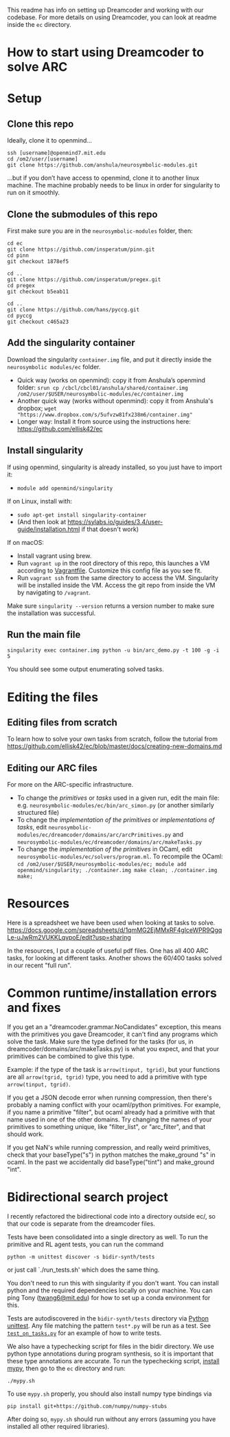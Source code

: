 This readme has info on setting up Dreamcoder and working with our codebase. For
more details on using Dreamcoder, you can look at readme inside the `ec` directory.

# How to start using Dreamcoder to solve ARC

# Setup

## Clone this repo

Ideally, clone it to openmind…
```
ssh [username]@openmind7.mit.edu
cd /om2/user/[username]
git clone https://github.com/anshula/neurosymbolic-modules.git
```

...but if you don’t have access to openmind, clone it to another linux machine.  The machine probably needs to be linux in order for singularity to run on it smoothly.

## Clone the submodules of this repo

First make sure you are in the `neurosymbolic-modules` folder, then:

```
cd ec
git clone https://github.com/insperatum/pinn.git
cd pinn
git checkout 1878ef5

cd ..
git clone https://github.com/insperatum/pregex.git
cd pregex
git checkout b5eab11

cd ..
git clone https://github.com/hans/pyccg.git
cd pyccg
git checkout c465a23
```

## Add the singularity container

Download the singularity `container.img` file, and put it directly inside the `neurosymbolic modules/ec` folder.
- Quick way (works on openmind): copy it from Anshula’s openmind folder: `srun cp /cbcl/cbcl01/anshula/shared/container.img /om2/user/$USER/neurosymbolic-modules/ec/container.img`
- Another quick way (works without openmind): copy it from Anshula's dropbox; `wget "https://www.dropbox.com/s/5ufvzw81fx238m6/container.img"`
- Longer way: Install it from source using the instructions here: https://github.com/ellisk42/ec

## Install singularity

If using openmind, singularity is already installed, so you just have to import it:
- `module add openmind/singularity`

If on Linux, install with:
- `sudo apt-get install singularity-container`
- (And then look at https://sylabs.io/guides/3.4/user-guide/installation.html if that doesn't work)

If on macOS:
- Install vagrant using brew.
- Run `vagrant up` in the root directory of this repo,
  this launches a VM according to [Vagrantfile](Vagrantfile). Customize this config file as you see fit.
- Run `vagrant ssh` from the same directory to access the VM. Singularity will be installed inside the VM. Access the git repo from inside the VM by navigating to `/vagrant`.

Make sure `singularity --version` returns a version number to make sure the installation was successful.

## Run the main file

```singularity exec container.img python -u bin/arc_demo.py -t 100 -g -i 5```

You should see some output enumerating solved tasks.

# Editing the files

## Editing files from scratch
To learn how to solve your own tasks from scratch, follow the tutorial from https://github.com/ellisk42/ec/blob/master/docs/creating-new-domains.md

## Editing our ARC files

For more on the ARC-specific infrastructure.
- To change the _primitives_ or _tasks_ used in a given run, edit the main file: e.g. `neurosymbolic-modules/ec/bin/arc_simon.py` (or another similarly structured file)
- To change the _implementation of the primitives_ or _implementations of tasks_, edit `neurosymbolic-modules/ec/dreamcoder/domains/arc/arcPrimitives.py` and `neurosymbolic-modules/ec/dreamcoder/domains/arc/makeTasks.py`
- To change the  _implementation of the primitives_  in OCaml, edit `neurosymbolic-modules/ec/solvers/program.ml`.  To recompile the OCaml: `cd /om2/user/$USER/neurosymbolic-modules/ec; module add openmind/singularity; ./container.img make clean; ./container.img make;`


# Resources
Here is a spreadsheet we have been used when looking at tasks to solve.
https://docs.google.com/spreadsheets/d/1qmMG2EjMMxRF4glceWPR9QgqLe-uJwRm2VUKKLqvpoE/edit?usp=sharing

In the resources, I put a couple of useful pdf files. One has all 400 ARC tasks,
for looking at different tasks. Another shows the 60/400 tasks solved in our
recent "full run".


# Common runtime/installation errors and fixes

If you get an a "dreamcoder.grammar.NoCandidates" exception, this means with the primitives you gave Dreamcoder, it can't find any programs which solve the task. Make sure the type defined for the tasks (for us, in dreamcoder/domains/arc/makeTasks.py) is what you expect, and that your primitives can be combined to give this type.

Example: if the type of the task is `arrow(tinput, tgrid)`, but your functions are all `arrow(tgrid, tgrid)` type, you need to add a primitive with type `arrow(tinput, tgrid)`.

If you get a JSON decode error when running compression, then there's probably a naming conflict with your ocaml/python primitives. For example, if you name a primitive "filter", but ocaml already had a primitive with that name used in one of the other domains. Try changing the names of your primitives to something unique, like "filter_list", or "arc_filter", and that should work.

If you get NaN's while running compression, and really weird primitives, check that your baseType("s") in python matches the make_ground "s" in ocaml. In the past we accidentally did baseType("tint") and make_ground "int".

# Bidirectional search project

I recently refactored the bidirectional code into a directory outside ec/, so that our code is separate from the dreamcoder files.

Tests have been consolidated into a single directory as well.
To run the primitive and RL agent tests, you can run the command
```
python -m unittest discover -s bidir-synth/tests
```
or just call `./run_tests.sh' which does the same thing.

You don't need to run this with singularity if you don't want. You can install python and the required dependencies locally on your machine.
You can ping Tony (twang6@mit.edu) for how to set up a conda environment for this.

Tests are autodiscovered in the `bidir-synth/tests` directory via [Python unittest](https://docs.python.org/3/library/unittest.html). Any file matching the pattern `test*.py` will be run as a test. See [`test_on_tasks.py`](https://github.com/anshula/neurosymbolic-modules/blob/master/ec/bidir/tests/test_on_tasks.py) for an example of how to write tests.

We also have a typechecking script for files in the bidir directory.
We use python type annotations during program synthesis, so it is important that these type annotations are accurate.
To run the typechecking script, [install mypy](https://mypy.readthedocs.io/en/stable/getting_started.html), then go to the `ec` directory and run:
```
./mypy.sh
```

To use `mypy.sh` properly, you should also install numpy type bindings via
```
pip install git+https://github.com/numpy/numpy-stubs
```

After doing so, `mypy.sh` should run without any errors
(assuming you have installed all other required libraries).
